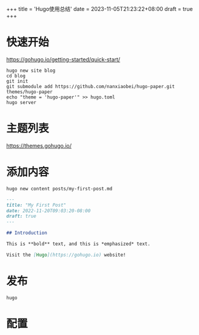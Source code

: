 +++
title = 'Hugo使用总结'
date = 2023-11-05T21:23:22+08:00
draft = true
+++

# 快速开始

https://gohugo.io/getting-started/quick-start/

```shell
hugo new site blog
cd blog
git init
git submodule add https://github.com/nanxiaobei/hugo-paper.git themes/hugo-paper
echo "theme = 'hugo-paper'" >> hugo.toml
hugo server
```

# 主题列表

https://themes.gohugo.io/

# 添加内容

````shell
hugo new content posts/my-first-post.md
````

```markdown
---
title: "My First Post"
date: 2022-11-20T09:03:20-08:00
draft: true
---

## Introduction

This is **bold** text, and this is *emphasized* text.

Visit the [Hugo](https://gohugo.io) website!
```

# 发布

```shell
hugo
```

# 配置